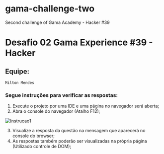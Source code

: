 # gama-challenge-two
Second challenge of Gama Academy - Hacker #39

# Desafio 02 Gama Experience #39 - Hacker

## Equipe:
    Milton Mendes

### Segue instruções para verificar as respostas:

1. Execute o projeto por uma IDE e uma página no navegador será aberta;
2. Abra o console do navegador (Atalho F12);

![Instrucao1](https://user-images.githubusercontent.com/77203902/137417719-0f0aa124-75b4-4183-9793-be1c33580a50.gif)


3. Visualize a resposta da questão na mensagem que aparecerá no console do browser;
4. As respostas também poderão ser visualizadas na própria página (Utilizado controle de DOM);

    
